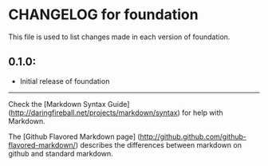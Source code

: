 # CHANGELOG for foundation

This file is used to list changes made in each version of foundation.

## 0.1.0:

* Initial release of foundation

- - -
Check the [Markdown Syntax Guide]
(http://daringfireball.net/projects/markdown/syntax) for help with
Markdown.

The [Github Flavored Markdown page]
(http://github.github.com/github-flavored-markdown/) describes the
differences between markdown on github and standard markdown.
